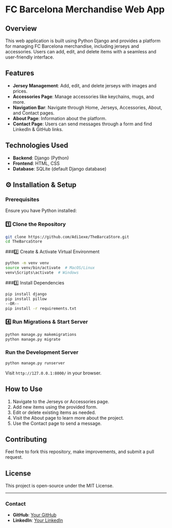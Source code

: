 # FC Barcelona Merchandise Web App

## Overview
This web application is built using Python Django and provides a platform for managing FC Barcelona merchandise, including jerseys and accessories. Users can add, edit, and delete items with a seamless and user-friendly interface.

## Features
- **Jersey Management**: Add, edit, and delete jerseys with images and prices.
- **Accessories Page**: Manage accessories like keychains, mugs, and more.
- **Navigation Bar**: Navigate through Home, Jerseys, Accessories, About, and Contact pages.
- **About Page**: Information about the platform.
- **Contact Page**: Users can send messages through a form and find LinkedIn & GitHub links.

## Technologies Used
- **Backend**: Django (Python)
- **Frontend**: HTML, CSS
- **Database**: SQLite (default Django database)

## ⚙️ Installation & Setup
### Prerequisites
Ensure you have Python installed:

### 1️⃣ Clone the Repository
```bash
git clone https://github.com/Adi1exe/TheBarcaStore.git
cd TheBarcaStore
```

###2️⃣ Create & Activate Virtual Environment
```bash
python -m venv venv
source venv/bin/activate  # MacOS/Linux
venv\Scripts\activate  # Windows
```
###3️⃣ Install Dependencies
```bash
pip install django
pip install pillow
--OR--
pip install -r requirements.txt
```
### 4️⃣ Run Migrations & Start Server
```sh
python manage.py makemigrations
python manage.py migrate
```

### Run the Development Server
```bash
python manage.py runserver
```
Visit `http://127.0.0.1:8000/` in your browser.

## How to Use
1. Navigate to the Jerseys or Accessories page.
2. Add new items using the provided form.
3. Edit or delete existing items as needed.
4. Visit the About page to learn more about the project.
5. Use the Contact page to send a message.

## Contributing
Feel free to fork this repository, make improvements, and submit a pull request.

## License
This project is open-source under the MIT License.

---

### Contact
- **GitHub**: [Your GitHub](https://github.com/Adi1exe)
- **LinkedIn**: [Your LinkedIn](https://www.linkedin.com/in/aditya-dolas-992a44265/)

